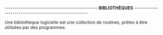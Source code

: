 ----------------------------------------------- **BIBLIOTHÈQUES** ------------------------------------------------------


Une bibliothèque logicielle est une collection de routines, prêtes à être utilisées par des programmes.